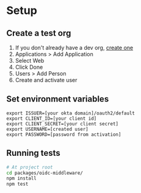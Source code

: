# Setup

## Create a test org
1. If you don't already have a dev org, [create one](https://developer.okta.com/signup/)
2. Applications > Add Application
3. Select Web
4. Click Done
5. Users > Add Person
6. Create and activate user

## Set environment variables

```
export ISSUER=[your okta domain]/oauth2/default
export CLIENT_ID=[your client id]
export CLIENT_SECRET=[your client secret]
export USERNAME=[created user]
export PASSWORD=[password from activation]
```

## Running tests

```bash
# At project root
cd packages/oidc-middleware/
npm install
npm test
```

